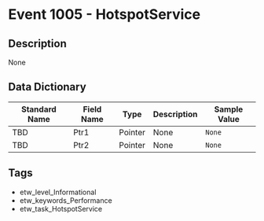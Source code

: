 # Event 1005 - HotspotService

## Description
None

## Data Dictionary
|Standard Name|Field Name|Type|Description|Sample Value|
|---|---|---|---|---|
|TBD|Ptr1|Pointer|None|`None`|
|TBD|Ptr2|Pointer|None|`None`|

## Tags
* etw_level_Informational
* etw_keywords_Performance
* etw_task_HotspotService